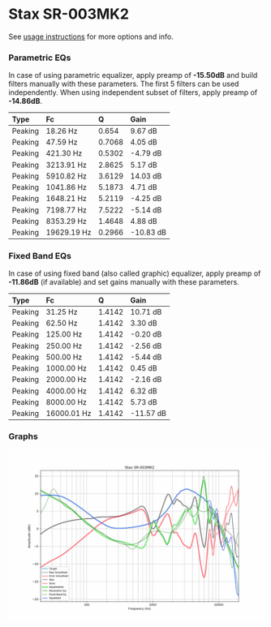 # Stax SR-003MK2
See [usage instructions](https://github.com/jaakkopasanen/AutoEq#usage) for more options and info.

### Parametric EQs
In case of using parametric equalizer, apply preamp of **-15.50dB** and build filters manually
with these parameters. The first 5 filters can be used independently.
When using independent subset of filters, apply preamp of **-14.86dB**.

| Type    | Fc          |      Q | Gain      |
|:--------|:------------|:-------|:----------|
| Peaking | 18.26 Hz    | 0.654  | 9.67 dB   |
| Peaking | 47.59 Hz    | 0.7068 | 4.05 dB   |
| Peaking | 421.30 Hz   | 0.5302 | -4.79 dB  |
| Peaking | 3213.91 Hz  | 2.8625 | 5.17 dB   |
| Peaking | 5910.82 Hz  | 3.6129 | 14.03 dB  |
| Peaking | 1041.86 Hz  | 5.1873 | 4.71 dB   |
| Peaking | 1648.21 Hz  | 5.2119 | -4.25 dB  |
| Peaking | 7198.77 Hz  | 7.5222 | -5.14 dB  |
| Peaking | 8353.29 Hz  | 1.4648 | 4.88 dB   |
| Peaking | 19629.19 Hz | 0.2966 | -10.83 dB |

### Fixed Band EQs
In case of using fixed band (also called graphic) equalizer, apply preamp of **-11.86dB**
(if available) and set gains manually with these parameters.

| Type    | Fc          |      Q | Gain      |
|:--------|:------------|:-------|:----------|
| Peaking | 31.25 Hz    | 1.4142 | 10.71 dB  |
| Peaking | 62.50 Hz    | 1.4142 | 3.30 dB   |
| Peaking | 125.00 Hz   | 1.4142 | -0.20 dB  |
| Peaking | 250.00 Hz   | 1.4142 | -2.56 dB  |
| Peaking | 500.00 Hz   | 1.4142 | -5.44 dB  |
| Peaking | 1000.00 Hz  | 1.4142 | 0.45 dB   |
| Peaking | 2000.00 Hz  | 1.4142 | -2.16 dB  |
| Peaking | 4000.00 Hz  | 1.4142 | 6.32 dB   |
| Peaking | 8000.00 Hz  | 1.4142 | 5.73 dB   |
| Peaking | 16000.01 Hz | 1.4142 | -11.57 dB |

### Graphs
![](./Stax%20SR-003MK2.png)